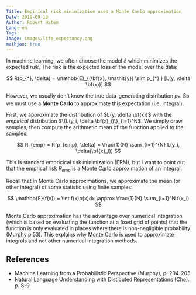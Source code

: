 ```yaml
---
Title: Empirical risk minimization uses a Monte Carlo approximation
Date: 2019-09-10
Author: Robert Hatem
Lang: en
Tags:
Image: images/life_expectancy.png
mathjax: true
---
```


In machine learning, we often choose the model $\delta$ which minimizes the expected _risk_. The risk is the expected loss of the model over the data:

$$ R(p_{*}, \delta) = \mathbb{E}_{(\bf{x}, \mathit{y}) \sim p_{*} } [L(y, \delta \bf(x))]  $$ 

However, we usually don't know the true data-generating distribution $p_{*}$. So we must use a __Monte Carlo__ to approximate this expectation (i.e. integral). 

First, we approximate the distribution of $L(y, \delta \bf(x))$ with the _empirical_ distribution $\{L(y_i, \delta \bf(x)_i)\}_{i=1}^N$. We simply draw samples, then compute the arithmetic mean of the function applied to the samples:

$$ R_{emp} = R(p_{emp}, \delta) = \frac{1}{N} \sum_{i=1}^{N} L(y_i, \delta(\bf{x}_i))
$$

This is standard empricical risk minimization (ERM), but I want to point out that the emprical risk $R_{emp}$ is a Monte Carlo approximation of an integral. 

Recall that in Monte Carlo approximations, we approximate the mean (or other integral) of some statistic using finite samples:

$$ \mathbb{E}(f(x)) = \int f(x)p(x)dx \approx \frac{1}{N} \sum_{i=1}^N f(x_i)
$$

Monte Carlo approximation has the advantage over numerical integration (which is based on evaluating the function at a fixed grid of points) that the function is only evaluated in places where there is non-negligible probability (Murphy p.53). This explains why Monte Carlo is used to approximate integrals and not other numerical integration methods.


## References
* Machine Learning from a Probabilistic Perspective (Murphy), p. 204-205
* Natural Language Understanding with Distibuted Representations (Cho). p. 8-9
